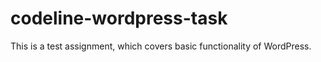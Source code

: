 # codeline-wordpress-task
This is a test assignment, which covers basic functionality of  WordPress.
